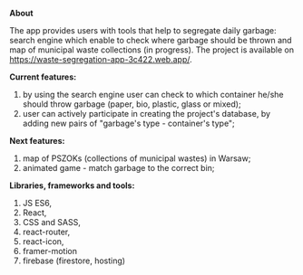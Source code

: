 **About**

The app provides users with tools that help to segregate daily garbage: search engine which enable to check where garbage should be thrown and map of municipal waste collections (in progress).
The project is available on https://waste-segregation-app-3c422.web.app/.

**Current features:**
1. by using the search engine user can check to which container he/she should throw garbage (paper, bio, plastic, glass or mixed);
2. user can actively participate in creating the project's database, by adding new pairs of "garbage's type - container's type";

**Next features:**
1. map of PSZOKs (collections of municipal wastes) in Warsaw;
2. animated game - match garbage to the correct bin;

**Libraries, frameworks and tools:**
1. JS ES6,
2. React,
3. CSS and SASS,
4. react-router,
5. react-icon,
6. framer-motion
7. firebase (firestore, hosting)
